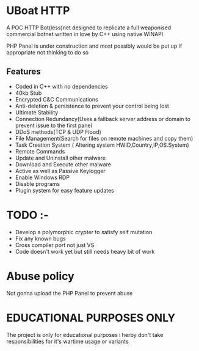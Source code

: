 # UBoat HTTP

A POC HTTP Bot(less)net designed to replicate a full weaponised commercial botnet written in love by C++ using native WINAPI

PHP Panel is under construction and most possibly would be put up if appropriate not thinking to do so 

## Features 

- Coded in C++ with no dependencies
- 40kb Stub
- Encrypted C&C Communications
- Anti-deletion & persistence to prevent your control being lost
- Ultimate Stability
- Connection Redundancy(Uses a fallback server address or domain to prevent issue to the first panel
- DDoS methods(TCP & UDP Flood)
- File Management(Search for files on remote machines and copy them)
- Task Creation System ( Altering system HWID,Country,IP,OS.System)
- Remote Commands
- Update and Uninstall other malware
- Download and Execute other malware
- Active as well as Passive Keylogger
- Enable Windows RDP
- Disable programs
- Plugin system for easy feature updates

# TODO :- 

- Develop a polymorphic crypter to satisfy self mutation 
- Fix any known bugs 
- Cross compiler port not just VS 
- Code doesn't work yet but still needs heavy bit of work 

# Abuse policy 

Not gonna upload the PHP Panel to prevent abuse

# EDUCATIONAL PURPOSES ONLY 

The project is only for educational purposes i herby don't take responsibilities for it's wartime usage or variants 

